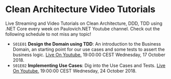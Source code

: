 # Clean Architecture Video Tutorials

Live Streaming and Video Tutorials on Clean Architecture, DDD, TDD using .NET Core every week on Paulovich.NET Youtube channel. Check out the following schedule to not miss any topic!

* `S01E01` **Design the Domain using TDD**: An introduction to the Business Domain, an starting point for our use cases and some tests to assert the business logic.
[Live On Youtube.](#) 19:00:00 CEST Wednesday, 17 October 2018.
* `S01E02` **Implementing Use Cases**: Dig into the Use Cases and Tests.
[Live On Youtube.](#) 19:00:00 CEST Wednesday, 24 October 2018.
